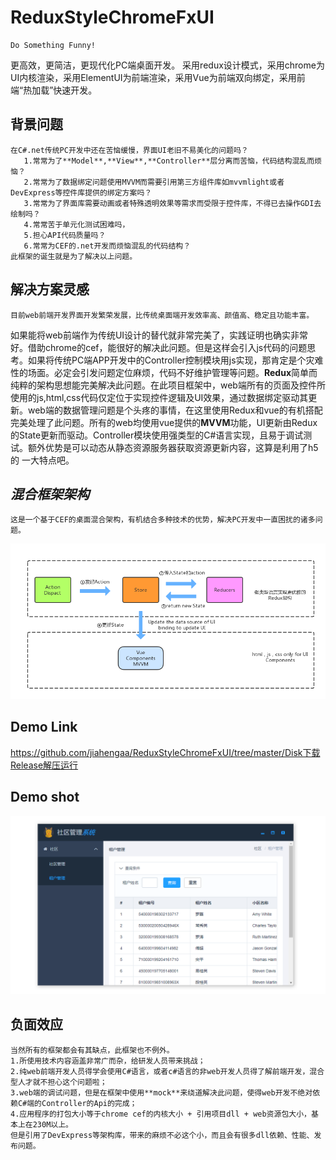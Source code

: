 # ReduxStyleChromeFxUI
    Do Something Funny!

  更高效，更简洁，更现代化PC端桌面开发。
  采用redux设计模式，采用chrome为UI内核渲染，采用ElementUI为前端渲染，采用Vue为前端双向绑定，采用前端“热加载”快速开发。

## 背景问题
    在C#.net传统PC开发中还在苦恼缓慢，界面UI老旧不易美化的问题吗？
       1.常常为了**Model**,**View**,**Controller**层分离而苦恼，代码结构混乱而烦恼？
       2.常常为了数据绑定问题使用MVVM而需要引用第三方组件库如mvvmlight或者DevExpress等控件库提供的绑定方案吗？
       3.常常为了界面库需要动画或者特殊透明效果等需求而受限于控件库，不得已去操作GDI去绘制吗？
       4.常常苦于单元化测试困难吗，
       5.担心API代码质量吗？
       6.常常为CEF的.net开发而烦恼混乱的代码结构？
    此框架的诞生就是为了解决以上问题。
## 解决方案灵感
    目前web前端开发界面开发繁荣发展，比传统桌面端开发效率高、颜值高、稳定且功能丰富。
如果能将web前端作为传统UI设计的替代就非常完美了，实践证明也确实非常好。借助chrome的cef，能很好的解决此问题。但是这样会引入js代码的问题思考。如果将传统PC端APP开发中的Controller控制模块用js实现，那肯定是个灾难性的场面。必定会引发问题定位麻烦，代码不好维护管理等问题。**Redux**简单而纯粹的架构思想能完美解决此问题。在此项目框架中，web端所有的页面及控件所使用的js,html,css代码仅定位于实现控件逻辑及UI效果，通过数据绑定驱动其更新。web端的数据管理问题是个头疼的事情，在这里使用Redux和vue的有机搭配完美处理了此问题。所有的web均使用vue提供的**MVVM**功能，UI更新由Redux的State更新而驱动。Controller模块使用强类型的C#语言实现，且易于调试测试。额外优势是可以动态从静态资源服务器获取资源更新内容，这算是利用了h5的 一大特点吧。
## _混合框架架构_
    这是一个基于CEF的桌面混合架构，有机结合多种技术的优势，解决PC开发中一直困扰的诸多问题。
![混合架构图](https://github.com/jiahengaa/ReduxStyleChromeFxUI/blob/master/DemoShot/architecture%20.png)
## Demo Link
https://github.com/jiahengaa/ReduxStyleChromeFxUI/tree/master/Disk下载Release解压运行
## Demo shot
![example1.png](https://github.com/jiahengaa/ReduxStyleChromeFxUI/blob/master/DemoShot/example1.png)
## 负面效应
    当然所有的框架都会有其缺点，此框架也不例外。
    1.所使用技术内容涵盖非常广而杂，给研发人员带来挑战；
    2.纯web前端开发人员得学会使用C#语言，或者c#语言的非web开发人员得了解前端开发，混合型人才就不担心这个问题啦；
    3.web端的调试问题，但是在框架中使用**mock**来绕道解决此问题，使得web开发不绝对依赖C#端的Controller的Api的完成；
    4.应用程序的打包大小等于chrome cef的内核大小 + 引用项目dll + web资源包大小，基本上在230M以上。
    但是引用了DevExpress等架构库，带来的麻烦不必这个小，而且会有很多dll依赖、性能、发布问题。

